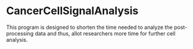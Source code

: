 # CancerCellSignalAnalysis
This program is designed to shorten the time needed to analyze the post-processing data and thus, allot researchers more time for further cell analysis.
